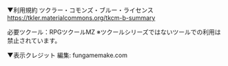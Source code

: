 ▼利用規約
ツクラー・コモンズ・ブルー・ライセンス
https://tkler.materialcommons.org/tkcm-b-summary

必要ツクール：RPGツクールMZ
※ツクールシリーズではないツールでの利用は禁止されています。


▼表示クレジット
編集: fungamemake.com
